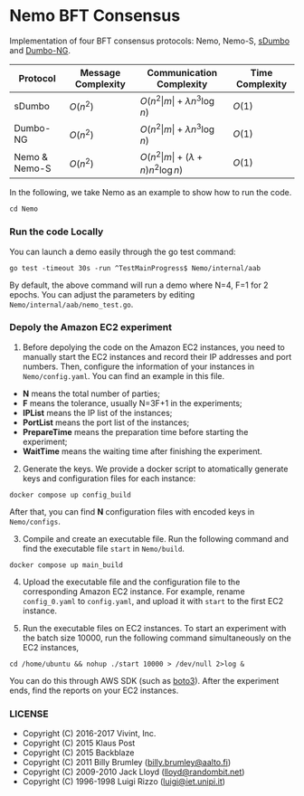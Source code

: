 # Nemo BFT Consensus
Implementation of four BFT consensus protocols: Nemo, Nemo-S, [sDumbo](https://eprint.iacr.org/2022/027) and [Dumbo-NG](https://arxiv.org/abs/2209.00750).

| Protocol      | Message Complexity | Communication Complexity            | Time Complexity |
|---------------|--------------------|-------------------------------------|-----------------|
| sDumbo        | $O(n^2)$           | $O(n^2\|m\|+\lambda n^3\log n)$     | $O(1)$            |
| Dumbo-NG      | $O(n^2)$           | $O(n^2\|m\|+\lambda n^3\log n)$     | $O(1)$            |
| Nemo & Nemo-S | $O(n^2)$           | $O(n^2\|m\|+(\lambda+n) n^2\log n)$ | $O(1)$            |

In the following, we take Nemo as an example to show how to run the code.
```
cd Nemo
```

### Run the code Locally

You can launch a demo easily through the go test command:
```
go test -timeout 30s -run ^TestMainProgress$ Nemo/internal/aab
```
By default, the above command will run a demo where N=4, F=1 for 2 epochs. You can adjust the parameters by editing `Nemo/internal/aab/nemo_test.go`.

### Depoly the Amazon EC2 experiment

1) Before depolying the code on the Amazon EC2 instances, you need to manually start the EC2 instances and record their IP addresses and port numbers. Then, configure the information of your instances in `Nemo/config.yaml`. You can find an example in this file.
+ **N** means the total number of parties;
+ **F** means the tolerance, usually N=3F+1 in the experiments;
+ **IPList** means the IP list of the instances;
+ **PortList** means the port list of the instances;
+ **PrepareTime** means the preparation time before starting the experiment;
+ **WaitTime** means the waiting time after finishing the experiment.

2) Generate the keys. We provide a docker script to atomatically generate keys and configuration files for each instance:
```
docker compose up config_build
```
After that, you can find **N** configuration files with encoded keys in `Nemo/configs`.

3) Compile and create an executable file. Run the following command and find the executable file `start` in `Nemo/build`.
```
docker compose up main_build
```

4) Upload the executable file and the configuration file to the corresponding Amazon EC2 instance. For example, rename `config_0.yaml` to `config.yaml`, and upload it with `start` to the first EC2 instance. 

5) Run the executable files on EC2 instances. To start an experiment with the batch size 10000, run the following command simultaneously on the EC2 instances,
```
cd /home/ubuntu && nohup ./start 10000 > /dev/null 2>log &
```
You can do this through AWS SDK (such as [boto3](https://aws.amazon.com/sdk-for-python)). After the experiment ends, find the reports on your EC2 instances.


### LICENSE

 * Copyright (C) 2016-2017 Vivint, Inc.
 * Copyright (C) 2015 Klaus Post
 * Copyright (C) 2015 Backblaze
 * Copyright (C) 2011 Billy Brumley (billy.brumley@aalto.fi)
 * Copyright (C) 2009-2010 Jack Lloyd (lloyd@randombit.net)
 * Copyright (C) 1996-1998 Luigi Rizzo (luigi@iet.unipi.it)
